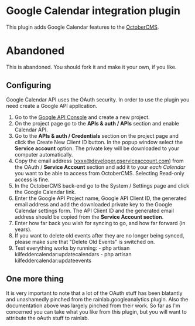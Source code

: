 # Google Calendar integration plugin

This plugin adds Google Calendar features to the [OctoberCMS](http://octobercms.com).

# Abandoned

This is abandoned. You should fork it and make it your own, if you like.

## Configuring

Google Calendar API uses the OAuth security. In order to use the plugin you need create a Google API application.

1. Go to the [Google API Console](https://cloud.google.com/console/project) and create a new project.
1. On the project page go to the **APIs & auth / APIs** section and enable Calendar API.
1. Go to the **APIs & auth / Credentials** section on the project page and click the Create New Client ID button. In the popup window select the **Service account** option. The private key will be downloaded to your computer automatically.
1. Copy the email address (xxxx@developer.gserviceaccount.com) from the OAuth / **Service Account** section and add it to your *each Calendar* you want to be able to access from OctoberCMS. Selecting Read-only access is fine.
1. In the OctoberCMS back-end go to the System / Settings page and click the Google Calendar link.
1. Enter the Google API Project name, Google API Client ID, the generated email address and add the downloaded private key to the Google Calendar settings form. The API Client ID and the generated email address should be copied from the **Service Account section**.
1. Enter how far back you wish for syncing to go, and how far forward (in years). 
1. If you want to delete old events after they are no longer being synced, please make sure that "Delete Old Events" is switched on.
1. Test everything works by running:
       - php artisan kilfeddercalendar:updatecalendars
       - php artisan kilfeddercalendar:updateevents

## One more thing 

It is very important to note that a lot of the OAuth stuff has been blatantly and unashamedly pinched from the rainlab.googleanalytics plugin. Also the documentation above was largely pinched from their work.
So far as I'm concerned you can take what you like from this plugin, but you will want to attribute the oAuth stuff to rainlab.

